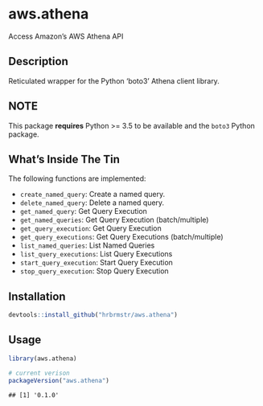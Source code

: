 
# aws.athena

Access Amazon’s AWS Athena API

## Description

Reticulated wrapper for the Python ‘boto3’ Athena client library.

## NOTE

This package **requires** Python \>= 3.5 to be available and the `boto3`
Python package.

## What’s Inside The Tin

The following functions are implemented:

  - `create_named_query`: Create a named query.
  - `delete_named_query`: Delete a named query.
  - `get_named_query`: Get Query Execution
  - `get_named_queries`: Get Query Execution (batch/multiple)
  - `get_query_execution`: Get Query Execution
  - `get_query_executions`: Get Query Executions (batch/multiple)
  - `list_named_queries`: List Named Queries
  - `list_query_executions`: List Query Executions
  - `start_query_execution`: Start Query Execution
  - `stop_query_execution`: Stop Query Execution

## Installation

``` r
devtools::install_github("hrbrmstr/aws.athena")
```

## Usage

``` r
library(aws.athena)

# current verison
packageVersion("aws.athena")
```

    ## [1] '0.1.0'
